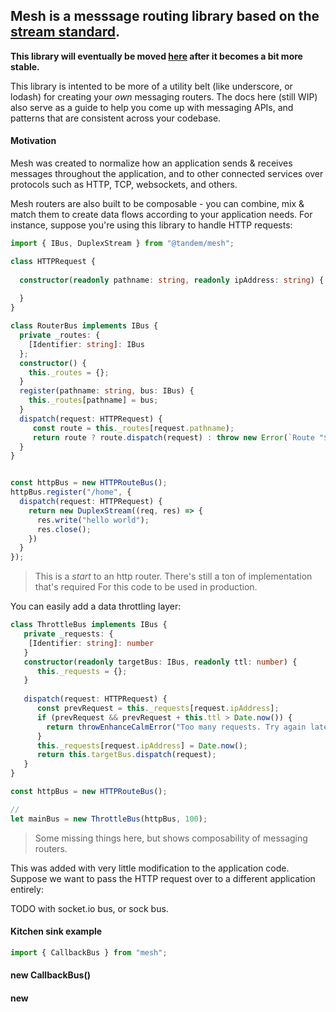 ## Mesh is a messsage routing library based on the [stream standard](https://streams.spec.whatwg.org/).

**This library will eventually be moved [here](https://github.com/crcn/mesh.js) after it becomes a bit more stable.**

This library is intented to be more of a utility belt (like underscore, or lodash) for creating your *own* messaging routers. The docs here (still WIP) also serve as a guide to help you come up with messaging APIs, and patterns that are consistent across your codebase. 

#### Motivation

Mesh was created to normalize how an application sends & receives messages throughout the application, and to other connected services over protocols such as HTTP, TCP, websockets, and others. 

Mesh routers are also built to be composable - you can combine, mix & match them to create data flows according to your application needs. For instance, suppose you're using this library to handle HTTP requests:

```typescript
import { IBus, DuplexStream } from "@tandem/mesh";

class HTTPRequest {
  
  constructor(readonly pathname: string, readonly ipAddress: string) {
  
  }
}

class RouterBus implements IBus {
  private _routes: {
    [Identifier: string]: IBus
  };
  constructor() {
    this._routes = {};
  }
  register(pathname: string, bus: IBus) {
    this._routes[pathname] = bus;
  }
  dispatch(request: HTTPRequest) {
     const route = this._routes[request.pathname);
     return route ? route.dispatch(request) : throw new Error(`Route "${request.pathname}" does not exist.`);
  }
}


const httpBus = new HTTPRouteBus();
httpBus.register("/home", {
  dispatch(request: HTTPRequest) {
    return new DuplexStream((req, res) => {
      res.write("hello world");
      res.close();
    })
  }
});
```

> This is a *start* to an http router. There's still a ton of implementation that's required
For this code to be used in production.

You can easily add a data throttling layer:

```typescript
class ThrottleBus implements IBus {
   private _requests: {
    [Identifier: string]: number
   }
   constructor(readonly targetBus: IBus, readonly ttl: number) {
      this._requests = {};
   }
   
   dispatch(request: HTTPRequest) {
      const prevRequest = this._requests[request.ipAddress];
      if (prevRequest && prevRequest + this.ttl > Date.now()) {
        return throwEnhanceCalmError("Too many requests. Try again later.");
      }
      this._requests[request.ipAddress] = Date.now();
      return this.targetBus.dispatch(request);
   }
}

const httpBus = new HTTPRouteBus();

// 
let mainBus = new ThrottleBus(httpBus, 100);
```

> Some missing things here, but shows composability of messaging routers.

This was added with very little modification to the application code. Suppose we want to pass the HTTP request over to a different application entirely:


TODO with socket.io bus, or sock bus.



#### Kitchen sink example

```typescript
import { CallbackBus } from "mesh";


```


#### new CallbackBus()

#### new 


